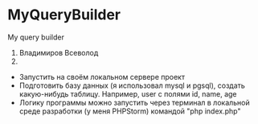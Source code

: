 # MyQueryBuilder
My query builder
1. Владимиров Всеволод
2. 
  - Запустить на своём локальном сервере проект
  - Подготовить базу данных (я использовал mysql и pgsql), создать какую-нибудь таблицу. Например, user с полями id, name, age
  - Логику программы можно запустить через терминал в локальной среде разработки (у меня PHPStorm) командой "php index.php"

